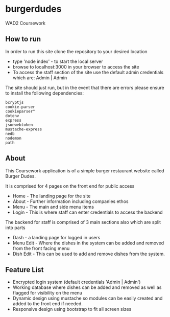 # burgerdudes
WAD2 Coursework

How to run
-------------------------
In order to run this site clone the repository to your desired location
* type 'node index' - to start the local server
* browse to localhost:3000 in your browser to access the site
* To access the staff section of the site use the default admin credentials which are:
    Admin | Admin

The site should just run, but in the event that there are errors please ensure to install the following dependencies:

    bcryptjs
    cookie-parser
    cookieparser"
    dotenv
    express
    jsonwebtoken
    mustache-express
    nedb
    nodemon
    path


About
-------------------------
This Coursework application is of a simple burger restaurant website called Burger Dudes.

It is comprised for 4 pages on the front end for public access
* Home - The landing page for the site
* About - Further information including companies ethos
* Menu - The main and side menu items
* Login - This is where staff can enter credentials to access the backend

The backend for staff is comprised of 3 main sections also which are split into parts
* Dash - a landing page for logged in users
* Menu Edit - Where the dishes in the system can be added and removed from the front facing menu
* Dish Edit - This can be used to add and remove dishes from the system.

Feature List
-------------------------
* Encrypted login system (default credentials 'Admin | Admin')
* Working database where dishes can be added and removed as well as flagged for visibility on the menu
* Dynamic design using mustache so modules can be easily created and added to the front end if needed.
* Responsive design using bootstrap to fit all screen sizes